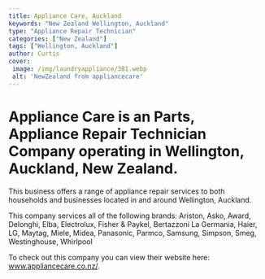```yaml
---
title: Appliance Care, Auckland
keywords: "New Zealand Wellington, Auckland"
type: "Appliance Repair Technician"
categories: ["New Zealand"]
tags: ["Wellington, Auckland"]
author: Curtis
cover:
 image: /img/laundryappliance/381.webp
 alt: 'NewZealand from appliancecare'
---
```


# Appliance Care is an Parts, Appliance Repair Technician Company operating in Wellington, Auckland, New Zealand.

This business offers a range of appliance repair services to both households and businesses located in and around Wellington, Auckland.

This company services all of the following brands: Ariston, Asko, Award, Delonghi, Elba, Electrolux, Fisher & Paykel, Bertazzoni La Germania, Haier, LG, Maytag, Miele, Midea, Panasonic, Parmco, Samsung, Simpson, Smeg, Westinghouse, Whirlpool

To check out this company you can view their website here: www.appliancecare.co.nz/.
